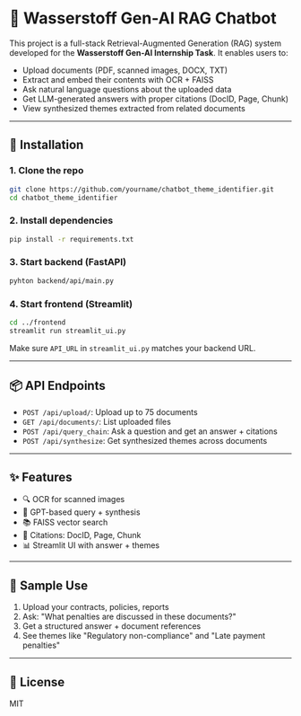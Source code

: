 # 🧠 Wasserstoff Gen-AI RAG Chatbot

This project is a full-stack Retrieval-Augmented Generation (RAG) system developed for the **Wasserstoff Gen-AI Internship Task**. It enables users to:

- Upload documents (PDF, scanned images, DOCX, TXT)
- Extract and embed their contents with OCR + FAISS
- Ask natural language questions about the uploaded data
- Get LLM-generated answers with proper citations (DocID, Page, Chunk)
- View synthesized themes extracted from related documents

---

## 🔧 Installation

### 1. Clone the repo
```bash
git clone https://github.com/yourname/chatbot_theme_identifier.git
cd chatbot_theme_identifier
```

### 2. Install dependencies

```bash
pip install -r requirements.txt
```

### 3. Start backend (FastAPI)
```bash
pyhton backend/api/main.py
```

### 4. Start frontend (Streamlit)
```bash
cd ../frontend
streamlit run streamlit_ui.py
```

Make sure `API_URL` in `streamlit_ui.py` matches your backend URL.

---

## 📦 API Endpoints

- `POST /api/upload/`: Upload up to 75 documents
- `GET /api/documents/`: List uploaded files
- `POST /api/query_chain`: Ask a question and get an answer + citations
- `POST /api/synthesize`: Get synthesized themes across documents

---

## ✨ Features

- 🔍 OCR for scanned images
- 🧠 GPT-based query + synthesis
- 📚 FAISS vector search
- 🧾 Citations: DocID, Page, Chunk
- 📊 Streamlit UI with answer + themes

---

## 🧪 Sample Use
1. Upload your contracts, policies, reports
2. Ask: "What penalties are discussed in these documents?"
3. Get a structured answer + document references
4. See themes like "Regulatory non-compliance" and "Late payment penalties"

---

## 📜 License
MIT


